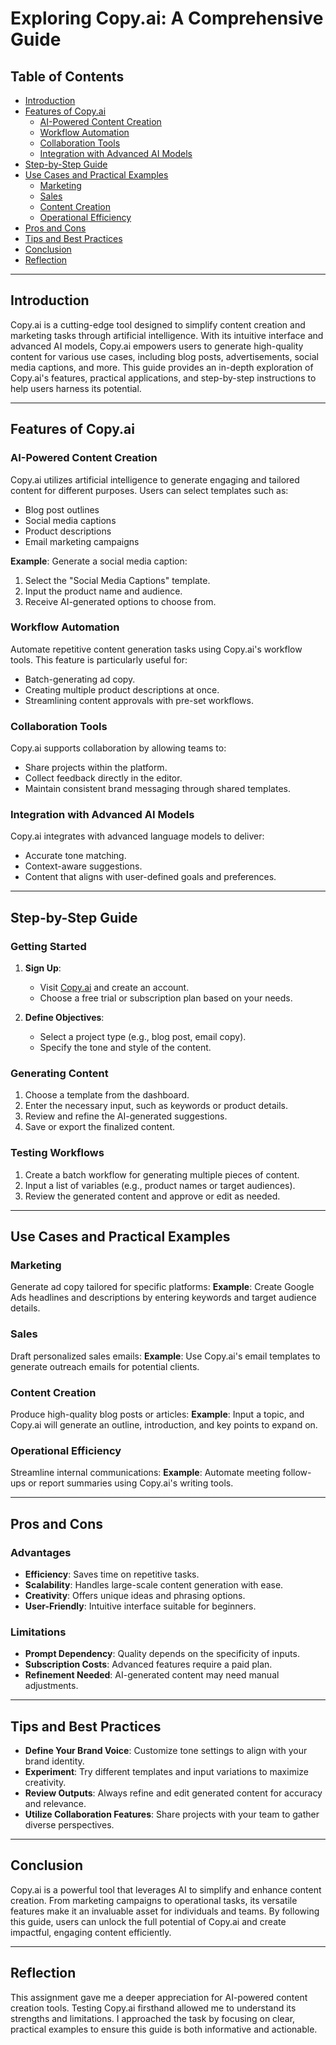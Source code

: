 # Exploring Copy.ai: A Comprehensive Guide

## Table of Contents
- [Introduction](#introduction)
- [Features of Copy.ai](#features-of-copyai)
  - [AI-Powered Content Creation](#ai-powered-content-creation)
  - [Workflow Automation](#workflow-automation)
  - [Collaboration Tools](#collaboration-tools)
  - [Integration with Advanced AI Models](#integration-with-advanced-ai-models)
- [Step-by-Step Guide](#step-by-step-guide)
- [Use Cases and Practical Examples](#use-cases-and-practical-examples)
  - [Marketing](#marketing)
  - [Sales](#sales)
  - [Content Creation](#content-creation)
  - [Operational Efficiency](#operational-efficiency)
- [Pros and Cons](#pros-and-cons)
- [Tips and Best Practices](#tips-and-best-practices)
- [Conclusion](#conclusion)
- [Reflection](#reflection)

---

## Introduction
Copy.ai is a cutting-edge tool designed to simplify content creation and marketing tasks through artificial intelligence. With its intuitive interface and advanced AI models, Copy.ai empowers users to generate high-quality content for various use cases, including blog posts, advertisements, social media captions, and more. This guide provides an in-depth exploration of Copy.ai's features, practical applications, and step-by-step instructions to help users harness its potential.

---

## Features of Copy.ai

### AI-Powered Content Creation
Copy.ai utilizes artificial intelligence to generate engaging and tailored content for different purposes. Users can select templates such as:
- Blog post outlines
- Social media captions
- Product descriptions
- Email marketing campaigns

**Example**:
Generate a social media caption:
1. Select the "Social Media Captions" template.
2. Input the product name and audience.
3. Receive AI-generated options to choose from.

### Workflow Automation
Automate repetitive content generation tasks using Copy.ai's workflow tools. This feature is particularly useful for:
- Batch-generating ad copy.
- Creating multiple product descriptions at once.
- Streamlining content approvals with pre-set workflows.

### Collaboration Tools
Copy.ai supports collaboration by allowing teams to:
- Share projects within the platform.
- Collect feedback directly in the editor.
- Maintain consistent brand messaging through shared templates.

### Integration with Advanced AI Models
Copy.ai integrates with advanced language models to deliver:
- Accurate tone matching.
- Context-aware suggestions.
- Content that aligns with user-defined goals and preferences.

---

## Step-by-Step Guide

### Getting Started
1. **Sign Up**:
   - Visit [Copy.ai](https://www.copy.ai) and create an account.
   - Choose a free trial or subscription plan based on your needs.

2. **Define Objectives**:
   - Select a project type (e.g., blog post, email copy).
   - Specify the tone and style of the content.

### Generating Content
1. Choose a template from the dashboard.
2. Enter the necessary input, such as keywords or product details.
3. Review and refine the AI-generated suggestions.
4. Save or export the finalized content.

### Testing Workflows
1. Create a batch workflow for generating multiple pieces of content.
2. Input a list of variables (e.g., product names or target audiences).
3. Review the generated content and approve or edit as needed.

---

## Use Cases and Practical Examples

### Marketing
Generate ad copy tailored for specific platforms:
**Example**: Create Google Ads headlines and descriptions by entering keywords and target audience details.

### Sales
Draft personalized sales emails:
**Example**: Use Copy.ai's email templates to generate outreach emails for potential clients.

### Content Creation
Produce high-quality blog posts or articles:
**Example**: Input a topic, and Copy.ai will generate an outline, introduction, and key points to expand on.

### Operational Efficiency
Streamline internal communications:
**Example**: Automate meeting follow-ups or report summaries using Copy.ai's writing tools.

---

## Pros and Cons

### Advantages
- **Efficiency**: Saves time on repetitive tasks.
- **Scalability**: Handles large-scale content generation with ease.
- **Creativity**: Offers unique ideas and phrasing options.
- **User-Friendly**: Intuitive interface suitable for beginners.

### Limitations
- **Prompt Dependency**: Quality depends on the specificity of inputs.
- **Subscription Costs**: Advanced features require a paid plan.
- **Refinement Needed**: AI-generated content may need manual adjustments.

---

## Tips and Best Practices
- **Define Your Brand Voice**: Customize tone settings to align with your brand identity.
- **Experiment**: Try different templates and input variations to maximize creativity.
- **Review Outputs**: Always refine and edit generated content for accuracy and relevance.
- **Utilize Collaboration Features**: Share projects with your team to gather diverse perspectives.

---

## Conclusion
Copy.ai is a powerful tool that leverages AI to simplify and enhance content creation. From marketing campaigns to operational tasks, its versatile features make it an invaluable asset for individuals and teams. By following this guide, users can unlock the full potential of Copy.ai and create impactful, engaging content efficiently.

---

## Reflection
This assignment gave me a deeper appreciation for AI-powered content creation tools. Testing Copy.ai firsthand allowed me to understand its strengths and limitations. I approached the task by focusing on clear, practical examples to ensure this guide is both informative and actionable.